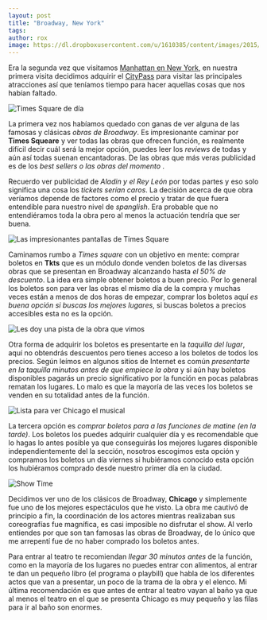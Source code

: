 ```yaml
---
layout: post
title: "Broadway, New York"
tags: 
author: rox
image: https://dl.dropboxusercontent.com/u/1610385/content/images/2015/06/2012-12-29-17-36.jpg
---
```

Era la segunda vez que visitamos [Manhattan en New York](/tag/nueva-york/), en nuestra primera visita decidimos adquirir el [CityPass](/citypass/) para visitar las principales atracciones así que teníamos tiempo para hacer aquellas cosas que nos habían faltado.

![Times Square de día](https://dl.dropboxusercontent.com/u/1610385/content/images/2015/06/2015-01-09-13-55-11.jpg)

La primera vez nos habíamos quedado con ganas de ver alguna de las famosas y clásicas *obras de Broadway*. Es impresionante caminar por **Times Squeare** y ver todas las obras que ofrecen función, es realmente difícil decir cuál será la mejor opción, puedes leer los *reviews* de todas y aún así todas suenan encantadoras. De las obras que más veras publicidad es de los *best sellers o las obras del momento* . 

Recuerdo ver publicidad de *Aladin y el Rey León* por todas partes y eso solo significa una cosa los *tickets serían caros*. La decisión acerca de que obra veríamos depende de factores como el precio y tratar de que fuera entendible para nuestro nivel de *spanglish*. Era probable que  no entendiéramos toda la obra pero al menos la actuación tendría que ser buena.

![Las impresionantes pantallas de Times Square](https://dl.dropboxusercontent.com/u/1610385/content/images/2015/06/IMG_20150401_134246479--1-.jpg)

Caminamos rumbo a *Times square* con un objetivo en mente: comprar boletos en **Tkts** que es un módulo donde venden boletos de las diversas obras que se presentan en Broadway alcanzando hasta *el 50% de descuento*. La idea era simple obtener boletos a buen precio. Por lo general los boletos son para ver las obras el mismo día de la compra y muchas veces están a menos de dos horas de empezar, comprar los boletos aquí *es buena opción si buscas los mejores lugares*, si buscas boletos a precios accesibles esta no es la opción.

![Les doy una pista de la obra que vimos](https://dl.dropboxusercontent.com/u/1610385/content/images/2015/06/2015-01-09-18-29.jpg)

Otra forma de adquirir los boletos es presentarte en la *taquilla del lugar*, aquí no obtendrás descuentos pero tienes acceso a los boletos de todos los precios. Según leímos en algunos sitios de Internet es común *presentarte en la taquilla minutos antes de que empiece la obra* y si aún hay boletos disponibles pagarás un precio significativo por la función en pocas palabras rematan los lugares. Lo malo es que la mayoría de las veces los boletos se venden en su totalidad antes de la función.

![Lista para ver Chicago el musical](https://dl.dropboxusercontent.com/u/1610385/content/images/2015/06/2015-01-10-13-59.jpg)

La tercera opción es *comprar boletos para a las funciones de matine (en la tarde)*. Los boletos los puedes adquirir cualquier día y es recomendable que lo hagas lo antes posible ya que conseguirás los mejores lugares disponible independientemente del la sección, nosotros escogimos esta opción y compramos los boletos un día viernes si hubiéramos conocido esta opción los hubiéramos comprado desde nuestro primer día en la ciudad.

![Show Time](https://dl.dropboxusercontent.com/u/1610385/content/images/2015/06/2015-01-10-14-26.jpg)

Decidimos ver uno de los clásicos de Broadway, **Chicago** y simplemente fue uno de los mejores espectáculos que he visto. La obra me cautivó de principio a fin, la coordinación de los actores mientras realizaban sus coreografías fue magnífica, es casi imposible no disfrutar el show. Al verlo entiendes por que son tan famosas las obras de Broadway, de lo único que me arrepentí fue de no haber comprado los boletos antes.

Para entrar al teatro te recomiendan *llegar 30 minutos antes* de la función, como en la mayoría de los lugares no puedes entrar con alimentos, al entrar te dan un pequeño libro (el programa o playbill) que habla de los diferentes actos que van a presentar, un poco de la trama de la obra y el elenco. Mi última recomendación es que antes de entrar al teatro vayan al baño ya que al menos el teatro en el que se presenta Chicago es muy pequeño y las filas para ir al baño son enormes.